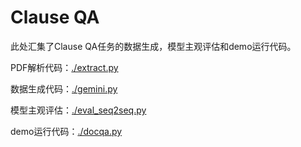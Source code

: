 # Clause QA

此处汇集了Clause QA任务的数据生成，模型主观评估和demo运行代码。

PDF解析代码：[./extract.py](./extract.py)

数据生成代码：[./gemini.py](./gemini.py)

模型主观评估：[./eval_seq2seq.py](./eval_seq2seq.py)

demo运行代码：[./docqa.py](./docqa.py)
